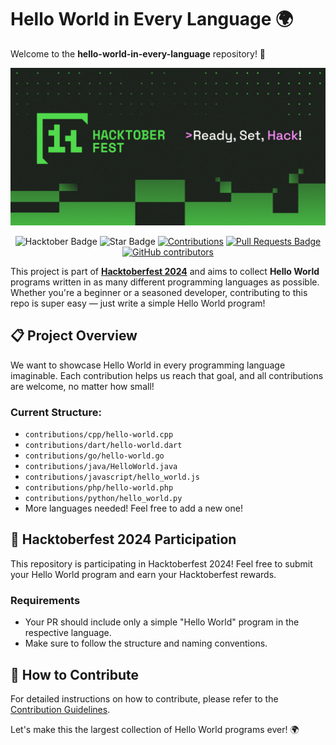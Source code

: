 # Hello World in Every Language 🌍

Welcome to the **hello-world-in-every-language** repository! 🎉

![HacktoberFest](.github/hacktoberfest.png)

<div align="center">
    <img src="https://img.shields.io/badge/hacktoberfest--blueviolet" alt="Hacktober Badge"/>
    <img src="https://img.shields.io/static/v1?label=%F0%9F%8C%9F&message=If%20Useful&style=style=flat&color=BC4E99" alt="Star Badge"/>
    <a href="https://github.com/handikatriarlan" ><img src="https://img.shields.io/badge/Contributions-welcome-violet.svg?style=flat&logo=git" alt="Contributions" /></a>
    <a href="https://github.com/handikatriarlan/hello-world-in-every-language/pulls"><img src="https://img.shields.io/github/issues-pr/handikatriarlan/hello-world-in-every-language" alt="Pull Requests Badge"/></a>
    <a href="https://github.com/handikatriarlan/hello-world-in-every-language/graphs/contributors"><img alt="GitHub contributors" src="https://img.shields.io/github/contributors/handikatriarlan/hello-world-in-every-language?color=2b9348"></a>
</div>

This project is part of [**Hacktoberfest 2024**](https://hacktoberfest.com) and aims to collect **Hello World** programs written in as many different programming languages as possible. Whether you're a beginner or a seasoned developer, contributing to this repo is super easy — just write a simple Hello World program!

## 📋 Project Overview

We want to showcase Hello World in every programming language imaginable. Each contribution helps us reach that goal, and all contributions are welcome, no matter how small!

### Current Structure:

- `contributions/cpp/hello-world.cpp`
- `contributions/dart/hello-world.dart`
- `contributions/go/hello-world.go`
- `contributions/java/HelloWorld.java`
- `contributions/javascript/hello_world.js`
- `contributions/php/hello-world.php`
- `contributions/python/hello_world.py`
- More languages needed! Feel free to add a new one!

## 🏅 Hacktoberfest 2024 Participation

This repository is participating in Hacktoberfest 2024! Feel free to submit your Hello World program and earn your Hacktoberfest rewards.

### Requirements

- Your PR should include only a simple "Hello World" program in the respective language.
- Make sure to follow the structure and naming conventions.

## 🤝 How to Contribute

For detailed instructions on how to contribute, please refer to the [Contribution Guidelines](CONTRIBUTING.md).

Let's make this the largest collection of Hello World programs ever! 🌍